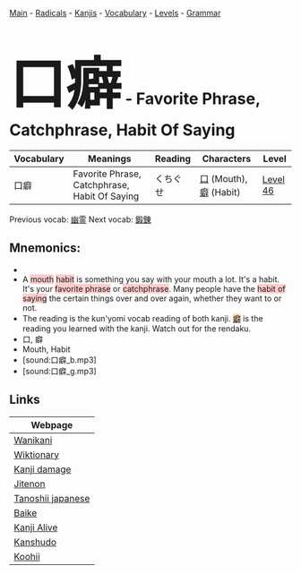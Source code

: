 <style> bigfont {font-size: 100px}</style>
[Main](../README.md) -
[Radicals](../radicals.md) -
[Kanjis](../kanjis.md) -
[Vocabulary](../vocabulary.md) -
[Levels](../levels.md) -
[Grammar](../grammar.md)
# <bigfont> 口癖</bigfont> - Favorite Phrase, Catchphrase, Habit Of Saying 

| Vocabulary | Meanings | Reading | Characters | Level |
| --- | --- | --- | --- | --- |
| 口癖 | Favorite Phrase, Catchphrase, Habit Of Saying | くちぐせ |  [口](../kanjis/口.md) (Mouth), [癖](../kanjis/癖.md) (Habit) | [Level 46](../levels/wk_level46.md) |

Previous vocab: [幽霊](幽霊.md) Next vocab: [鍛錬](鍛錬.md) 

## Mnemonics:

* 
* A <span style="background-color:#ffcccb"> mouth</span> <span style="background-color:#ffcccb"> habit</span> is something you say with your mouth a lot. It's a habit. It's your <span style="background-color:#ffcccb"> favorite phrase</span> or <span style="background-color:#ffcccb"> catchphrase</span>. Many people have the <span style="background-color:#ffcccb"> habit of saying</span> the certain things over and over again, whether they want to or not.
* The reading is the kun'yomi vocab reading of both kanji. <span style="background-color:#fed8b1"> [癖](https://jisho.org/search/癖)</span> is the reading you learned with the kanji. Watch out for the rendaku.
* 口, 癖
* Mouth, Habit
* [sound:口癖_b.mp3]
* [sound:口癖_g.mp3]


## Links 

| Webpage |
| --- |
| [Wanikani          ](https://www.wanikani.com/kanji/口癖) |
| [Wiktionary        ](https://en.wiktionary.org/wiki/口癖) |
| [Kanji damage      ](http://www.kanjidamage.com/kanji/search?utf8=✓&q=口癖) |
| [Jitenon           ](https://jitenon.com/kanji/口癖) |
| [Tanoshii japanese ](https://www.tanoshiijapanese.com/dictionary/kanji.cfm?k=口癖) |
| [Baike             ](https://baike.baidu.com/item/口癖) |
| [Kanji Alive       ](https://app.kanjialive.com/口癖) |
| [Kanshudo          ](https://www.kanshudo.com/searchmn?q=口癖) |
| [Koohii            ](https://kanji.koohii.com/study/kanji/口癖) |
